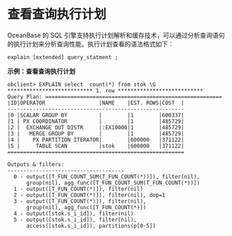 查看查询执行计划 
=============================



OceanBase 的 SQL 引擎支持执行计划解析和缓存技术，可以通过分析查询语句的执行计划来分析查询性能。执行计划查看的语法格式如下：

    explain [extended] query_statment ;





**示例：查看查询执行计划** 

    obclient> EXPLAIN select  count(*) from stok \G
    *************************** 1. row ***************************
    Query Plan: ========================================================
    |ID|OPERATOR                 |NAME    |EST. ROWS|COST  |
    --------------------------------------------------------
    |0 |SCALAR GROUP BY          |        |1        |600337|
    |1 | PX COORDINATOR          |        |1        |485729|
    |2 |  EXCHANGE OUT DISTR     |:EX10000|1        |485729|
    |3 |   MERGE GROUP BY        |        |1        |485729|
    |4 |    PX PARTITION ITERATOR|        |600000   |371122|
    |5 |     TABLE SCAN          |stok    |600000   |371122|
    ========================================================
    
    Outputs & filters:
    -------------------------------------
      0 - output([T_FUN_COUNT_SUM(T_FUN_COUNT(*))]), filter(nil),
          group(nil), agg_func([T_FUN_COUNT_SUM(T_FUN_COUNT(*))])
      1 - output([T_FUN_COUNT(*)]), filter(nil)
      2 - output([T_FUN_COUNT(*)]), filter(nil), dop=1
      3 - output([T_FUN_COUNT(*)]), filter(nil),
          group(nil), agg_func([T_FUN_COUNT(*)])
      4 - output([stok.s_i_id]), filter(nil)
      5 - output([stok.s_i_id]), filter(nil),
          access([stok.s_i_id]), partitions(p[0-5])





